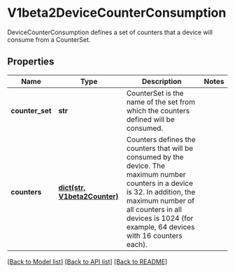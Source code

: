 # V1beta2DeviceCounterConsumption

DeviceCounterConsumption defines a set of counters that a device will consume from a CounterSet.
## Properties
Name | Type | Description | Notes
------------ | ------------- | ------------- | -------------
**counter_set** | **str** | CounterSet is the name of the set from which the counters defined will be consumed. | 
**counters** | [**dict(str, V1beta2Counter)**](V1beta2Counter.md) | Counters defines the counters that will be consumed by the device.  The maximum number counters in a device is 32. In addition, the maximum number of all counters in all devices is 1024 (for example, 64 devices with 16 counters each). | 

[[Back to Model list]](../README.md#documentation-for-models) [[Back to API list]](../README.md#documentation-for-api-endpoints) [[Back to README]](../README.md)


